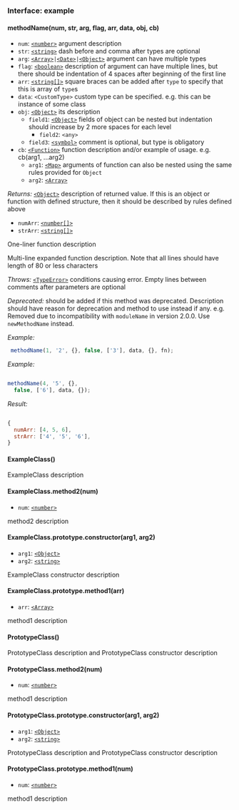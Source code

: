 ### Interface: example

#### methodName(num, str, arg, flag, arr, data, obj, cb)

- `num`: [`<number>`] argument description
- `str`: [`<string>`] dash before and comma after types are optional
- `arg`: [`<Array>`]` | `[`<Date>`]` | `[`<Object>`] argument can have multiple
      types
- `flag`: [`<boolean>`] description of argument can have multiple lines, but
      there should be indentation of 4 spaces after beginning of the first line
- `arr`: [`<string[]>`][`<string>`] square braces can be added after `type` to
      specify that this is array of `type`s
- `data`: `<CustomType>` custom type can be specified. e.g. this can be instance
      of some class
- `obj`: [`<Object>`] its description
  - `field1`: [`<Object>`] fields of object can be nested but indentation should
        increase by 2 more spaces for each level
    - `field2`: `<any>`
  - `field3`: [`<symbol>`] comment is optional, but type is obligatory
- `cb`: [`<Function>`] function description and/or example of usage. e.g.
      cb(arg1, ...arg2)
  - `arg1`: [`<Map>`] arguments of function can also be nested using the same
        rules provided for `Object`
  - `arg2`: [`<Array>`]

_Returns:_ [`<Object>`] description of returned value. If this is an object or
    function with defined structure, then it should be described by rules
    defined above
- `numArr`: [`<number[]>`][`<number>`]
- `strArr`: [`<string[]>`][`<string>`]

One-liner function description

Multi-line expanded function description. Note that all lines should have
length of 80 or less characters

_Throws:_ [`<TypeError>`] conditions causing error. Empty lines between comments
    after parameters are optional

_Deprecated:_ should be added if this method was deprecated. Description should
    have reason for deprecation and method to use instead if any. e.g. Removed
    due to incompatibility with `moduleName` in version 2.0.0. Use
    `newMethodName` instead.

_Example:_
```js
 methodName(1, '2', {}, false, ['3'], data, {}, fn);
```

_Example:_
```js

methodName(4, '5', {},
  false, ['6'], data, {});
```

_Result:_
```js

{
  numArr: [4, 5, 6],
  strArr: ['4', '5', '6'],
}
```


#### ExampleClass()

ExampleClass description


#### ExampleClass.method2(num)

- `num`: [`<number>`]

method2 description


#### ExampleClass.prototype.constructor(arg1, arg2)

- `arg1`: [`<Object>`]
- `arg2`: [`<string>`]

ExampleClass constructor description


#### ExampleClass.prototype.method1(arr)

- `arr`: [`<Array>`]

method1 description


#### PrototypeClass()

PrototypeClass description and PrototypeClass constructor description


#### PrototypeClass.method2(num)

- `num`: [`<number>`]

method1 description


#### PrototypeClass.prototype.constructor(arg1, arg2)

- `arg1`: [`<Object>`]
- `arg2`: [`<string>`]

PrototypeClass description and PrototypeClass constructor description


#### PrototypeClass.prototype.method1(num)

- `num`: [`<number>`]

method1 description


[`<Object>`]: https://developer.mozilla.org/en-US/docs/Web/JavaScript/Reference/Global_Objects/Object
[`<Date>`]: https://developer.mozilla.org/en-US/docs/Web/JavaScript/Reference/Global_Objects/Date
[`<Function>`]: https://developer.mozilla.org/en-US/docs/Web/JavaScript/Reference/Global_Objects/Function
[`<Map>`]: https://developer.mozilla.org/en-US/docs/Web/JavaScript/Reference/Global_Objects/Map
[`<Array>`]: https://developer.mozilla.org/en-US/docs/Web/JavaScript/Reference/Global_Objects/Array
[`<TypeError>`]: https://developer.mozilla.org/en-US/docs/Web/JavaScript/Reference/Global_Objects/TypeError
[`<boolean>`]: https://developer.mozilla.org/en-US/docs/Web/JavaScript/Data_structures#Boolean_type
[`<number>`]: https://developer.mozilla.org/en-US/docs/Web/JavaScript/Data_structures#Number_type
[`<string>`]: https://developer.mozilla.org/en-US/docs/Web/JavaScript/Data_structures#String_type
[`<symbol>`]: https://developer.mozilla.org/en-US/docs/Web/JavaScript/Data_structures#Symbol_type
